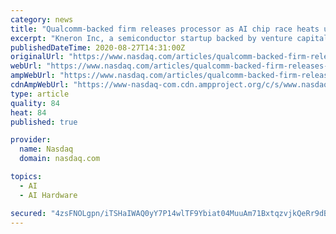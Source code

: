 ```yaml
---
category: news
title: "Qualcomm-backed firm releases processor as AI chip race heats up"
excerpt: "Kneron Inc, a semiconductor startup backed by venture capital arms of Qualcomm Inc and Alibaba Group Holding Ltd, on Thursday announced a new chip aimed at handling artificial intelligence functions on battery-powered devices. The San Diego, California ..."
publishedDateTime: 2020-08-27T14:31:00Z
originalUrl: "https://www.nasdaq.com/articles/qualcomm-backed-firm-releases-processor-as-ai-chip-race-heats-up-2020-08-27"
webUrl: "https://www.nasdaq.com/articles/qualcomm-backed-firm-releases-processor-as-ai-chip-race-heats-up-2020-08-27"
ampWebUrl: "https://www.nasdaq.com/articles/qualcomm-backed-firm-releases-processor-as-ai-chip-race-heats-up-2020-08-27?amp"
cdnAmpWebUrl: "https://www-nasdaq-com.cdn.ampproject.org/c/s/www.nasdaq.com/articles/qualcomm-backed-firm-releases-processor-as-ai-chip-race-heats-up-2020-08-27?amp"
type: article
quality: 84
heat: 84
published: true

provider:
  name: Nasdaq
  domain: nasdaq.com

topics:
  - AI
  - AI Hardware

secured: "4zsFNOLgpn/iTSHaIWAQ0yY7P14wlTF9Ybiat04MuuAm71BxtqzvjkQeRr9dBzPMEyu8/WJ9+bZd0jO1FiaSLdoYY2h8kbqUaqFz8QnDfxANpocW629WdYVvpbg0Ngt4iprsvAOkrdjKkkjyAMU/9vczJMl8sA6HYxVrp760bMe77gThjWSEVkCAMz2szVqrzlRBYm7diCC7+qQsLbAPWzWsWRH2A4RwFSFVBNvZW0xF8WNjsJoaqFfJ//zIqHCwavO3QzUnWvVFCZcVs0A2kCcdYmNR9JD6BWUD6NV5Cso6ibDU+EODAn0AXL4hhI3AKgtfMAv6lnuqN8T4qc/wfZkSUn6ZxeSxw8d2Zk5r0wU=;V5IIEIIt9JAcFJ+s0ni3gw=="
---
```


